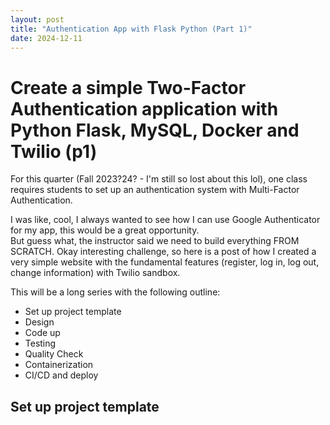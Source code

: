 ```yaml
---
layout: post
title: "Authentication App with Flask Python (Part 1)"
date: 2024-12-11
---
```

# Create a simple Two-Factor Authentication application with Python Flask, MySQL, Docker and Twilio (p1)
For this quarter (Fall 2023?24? - I'm still so lost about this lol), one class requires students to set up an authentication system with Multi-Factor Authentication. 

I was like, cool, I always wanted to see how I can use Google Authenticator for my app, this would be a great opportunity.  
But guess what, the instructor said we need to build everything FROM SCRATCH. Okay interesting challenge, so here is a post of how I created a very simple website with the fundamental features (register, log in, log out, change information) with Twilio sandbox.

This will be a long series with the following outline:
* Set up project template
* Design 
* Code up
* Testing
* Quality Check
* Containerization
* CI/CD and deploy

## Set up project template
